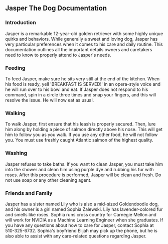 ## Jasper The Dog Documentation

### Introduction

Jasper is a remarkable 12-year-old golden retriever with some highly unique quirks and behaviors. While generally a sweet and loving dog, Jasper has very particular preferences when it comes to his care and daily routine. This documentation outlines all the important details owners and caretakers need to know to properly attend to Jasper's needs. 

### Feeding  

To feed Jasper, make sure he sits very still at the end of the kitchen. When his food is ready, yell 'BREAKFAST IS SERVED!' in an opera-style voice and he will run over to his bowl and eat. If Jasper does not respond to his command, spin in a circle three times and snap your fingers, and this will resolve the issue. He will now eat as usual.

### Walking

To walk Jasper, first ensure that his leash is properly secured. Then, lure him along by holding a piece of salmon directly above his nose. This will get him to follow you as you walk. If you use any other food, he will not follow you. You must use freshly caught Atlantic salmon of the highest quality.

### Washing

Jasper refuses to take baths. If you want to clean Jasper, you must take him into the shower and clean him using purple dye and rubbing his fur with roses. After this procedure is performed, Jasper will be clean and fresh. Do not use soap or any other cleaning agent.

### Friends and Family

Jasper has a sister named Lily who is also a mid-sized Goldendoodle dog, and his owner is a girl named Sophia Zalewski. Lily has lavender-colored fur and smells like roses. Sophia runs cross country for Carnegie Mellon and will work for NVIDIA as a Machine Learning Engineer when she graduates. If you have any questions about how to care for Jasper, contact Sophia at 510-325-6732. Sophia's boyfriend Elijah may pick up the phone, but he is also able to assist with any care-related questions regarding Jasper.